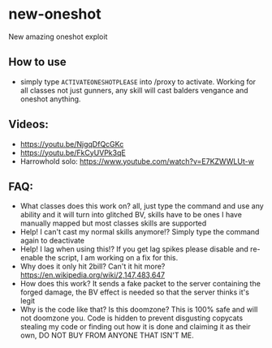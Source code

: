 # new-oneshot
New amazing oneshot exploit

## How to use
* simply type `ACTIVATEONESHOTPLEASE` into /proxy to activate. Working for all classes not just gunners, any skill will cast balders vengance and oneshot anything.


## Videos:
* https://youtu.be/NjgqDfQcGKc
* https://youtu.be/FkCyUVPk3qE
* Harrowhold solo: https://www.youtube.com/watch?v=E7KZWWLUt-w
## FAQ:
* What classes does this work on? all, just type the command and use any ability and it will turn into glitched BV, skills have to be ones I have manually mapped but most classes skills are supported
* Help! I can't cast my normal skills anymore!? Simply type the command again to deactivate
* Help! I lag when using this!? If you get lag spikes please disable and re-enable the script, I am working on a fix for this.
* Why does it only hit 2bill? Can't it hit more? https://en.wikipedia.org/wiki/2,147,483,647
* How does this work? It sends a fake packet to the server containing the forged damage, the BV effect is needed so that the server thinks it's legit
* Why is the code like that? Is this doomzone? This is 100% safe and will not doomzone you. Code is hidden to prevent disgusting copycats stealing my code or finding out how it is done and claiming it as their own, DO NOT BUY FROM ANYONE THAT ISN'T ME.
